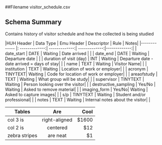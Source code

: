 ##Filename
visitor_schedule.csv

## Schema Summary
Contains history of visitor schedule and how the collected is being studied

|HUH Header  | Data Type | Emu Header |  Descriptor | Rule | Notes|
|------------- |: -------------:| -------------:| -------------:|-------------:|
| date_start | DATE | Waiting | Date arrived | |
| date_end  | DATE | Waiting | Departure date | |
| duration of visit (day)  | INT | Waiting | Departure date - date arrived = days of stay| |
| name  | TEXT | Waiting | Visitor Name| |
| institution | TEXT | Waiting | Location of work or employer| |
| acronym  | TINYTEXT| Waiting | Code for location of work or employer| |
| areaofstudy | TEXT | Waiting | What group will be study| |
| supervisor   | TINYTEXT | Waiting | Person looking over the visitor| |
| destructive_sampling | Yes/No | Waiting | Asked to remove material| |
| imaging_form  | Yes/No| Waiting | Asked to capture images| |
| s/p | TINYTEXT | Waiting | Student and/or professional| |
| notes  | TEXT | Waiting | Internal notes about the visitor| |





| Tables        | Are           | Cool  |
| ------------- |:-------------:| -----:|
| col 3 is      | right-aligned | $1600 |
| col 2 is      | centered      |   $12 |
| zebra stripes | are neat      |    $1 |
